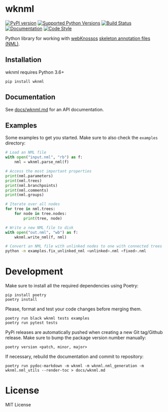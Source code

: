 # wknml
[![PyPI version](https://img.shields.io/pypi/v/wknml)](https://pypi.python.org/pypi/wknml)
[![Supported Python Versions](https://img.shields.io/pypi/pyversions/wknml.svg)](https://pypi.python.org/pypi/wknml)
[![Build Status](https://img.shields.io/github/workflow/status/scalableminds/wknml/Test%20Python%20Package/master)](https://github.com/scalableminds/wknml/actions?query=workflow%3A%22Test+Python+Package%22)
[![Documentation](https://img.shields.io/badge/docs-passing-brightgreen.svg)](https://github.com/scalableminds/wknml/blob/master/docs/wknml.md)
[![Code Style](https://img.shields.io/badge/code%20style-black-000000.svg)](https://github.com/psf/black)

Python library for working with [webKnossos](https://webknossos.org) [skeleton annotation files (NML)](https://docs.webknossos.org/reference/data_formats#nml).

## Installation
wknml requires Python 3.6+

```
pip install wknml
```

## Documentation

See [docs/wknml.md](docs/wknml.md) for an API documentation.

## Examples

Some examples to get you started. Make sure to also check the `examples` directory:

```python
# Load an NML file
with open("input.nml", "rb") as f:
    nml = wknml.parse_nml(f)

# Access the most important properties
print(nml.parameters)
print(nml.trees)
print(nml.branchpoints)
print(nml.comments)
print(nml.groups)

# Iterate over all nodes
for tree in nml.trees:
    for node in tree.nodes:
        print(tree, node)

# Write a new NML file to disk
with open("out.nml", "wb") as f:
    wknml.write_nml(f, nml)
```

```bash
# Convert an NML file with unlinked nodes to one with connected trees
python -m examples.fix_unlinked_nml <unlinked>.nml <fixed>.nml
```

# Development
Make sure to install all the required dependencies using Poetry:
```
pip install poetry
poetry install
```

Please, format and test your code changes before merging them.
```
poetry run black wknml tests examples
poetry run pytest tests
```

PyPi releases are automatically pushed when creating a new Git tag/Github release. Make sure to bump the package version number manually:
```
poetry version <patch, minor, major>
```

If necessary, rebuild the documentation and commit to repository:
```
poetry run pydoc-markdown -m wknml -m wknml.nml_generation -m wknml.nml_utils --render-toc > docs/wknml.md
```

# License

MIT License
